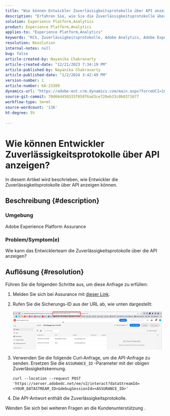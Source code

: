 ```yaml
---
title: "Wie können Entwickler Zuverlässigkeitsprotokolle über API anzeigen?"
description: "Erfahren Sie, wie Sie die Zuverlässigkeitsprotokolle über die API anzeigen können. Senden Sie eine API-Anfrage und ersetzen Sie die Zuverlässigkeitserklärung-ID wie beschrieben."
solution: Experience Platform,Analytics
product: Experience Platform,Analytics
applies-to: "Experience Platform,Analytics"
keywords: "KCS, Zuverlässigkeitsprotokolle, Adobe Analytics, Adobe Experience Platform"
resolution: Resolution
internal-notes: null
bug: false
article-created-by: Nayanika Chakravarty
article-created-date: "12/21/2023 7:34:19 PM"
article-published-by: Nayanika Chakravarty
article-published-date: "1/2/2024 3:42:49 PM"
version-number: 1
article-number: KA-23389
dynamics-url: "https://adobe-ent.crm.dynamics.com/main.aspx?forceUCI=1&pagetype=entityrecord&etn=knowledgearticle&id=c9ba8cea-37a0-ee11-be37-6045bd006239"
source-git-commit: 70d66d450333f058f6ad3ce720eb33c0b0371677
workflow-type: tm+mt
source-wordcount: '136'
ht-degree: 5%

---
```


# Wie können Entwickler Zuverlässigkeitsprotokolle über API anzeigen?


In diesem Artikel wird beschrieben, wie Entwickler die Zuverlässigkeitsprotokolle über API anzeigen können.

## Beschreibung {#description}


### Umgebung

Adobe Experience Platform Assurance

### Problem/Symptom(e)

Wie kann das Entwicklerteam die Zuverlässigkeitsprotokolle über die API anzeigen?


## Auflösung {#resolution}


Führen Sie die folgenden Schritte aus, um diese Anfrage zu erfüllen:

1. Melden Sie sich bei Assurance mit [dieser Link](https://experience.adobe.com/assurance).
2. Rufen Sie die Sicherungs-ID aus der URL ab, wie unten dargestellt:

   ![](assets/41e62e4b-3ba0-ee11-be37-6045bd006239.png)
3. Verwenden Sie die folgende Curl-Anfrage, um die API-Anfrage zu senden. Ersetzen Sie die `ASSURANCE_ID` -Parameter mit der obigen Zuverlässigkeitskennung.<br>


   ```
   curl --location --request POST 'https://server.adobedc.net/ee/v2/interact?dataStreamId= <YOUR_DATASTREAM_ID>&debugSessionId=<ASSURANCE_ID>'
   ```


4. Die API-Antwort enthält die Zuverlässigkeitsprotokolle.


Wenden Sie sich bei weiteren Fragen an die Kundenunterstützung .
